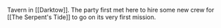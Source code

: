 Tavern in [[Darktow]]. The party first met here to hire some new crew for [[The Serpent's Tide]] to go on its very first mission.